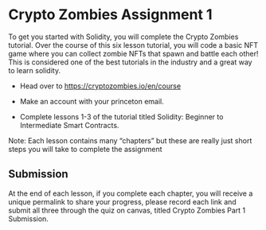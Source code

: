 # Crypto Zombies Assignment 1

To get you started with Solidity, you will complete the Crypto Zombies tutorial. Over the course of this six lesson tutorial, you will code a basic NFT game where you can collect zombie NFTs that spawn and battle each other! This is considered one of the best tutorials in the industry and a great way to learn solidity. 


- Head over to https://cryptozombies.io/en/course

- Make an account with your princeton email. 

- Complete lessons 1-3 of the tutorial titled Solidity: Beginner to Intermediate Smart Contracts. 

Note: Each lesson contains many “chapters” but these are really just short steps you will take to complete the assignment

## Submission
At the end of each lesson, if you complete each chapter, you will receive a unique permalink to share your progress, please record each link and submit all three through the quiz on canvas, titled Crypto Zombies Part 1 Submission.

